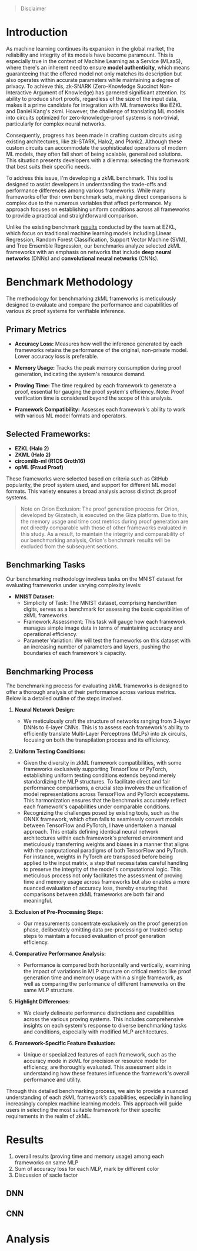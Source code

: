 > Disclaimer


# Introduction

As machine learning continues its expansion in the global market, the reliability and integrity of its models have become paramount. This is especially true in the context of Machine Learning as a Service (MLaaS), where there's an inherent need to ensure **model authenticity**, which means guaranteeing that the offered model not only matches its description but also operates within accurate parameters while maintaining a degree of privacy. To achieve this, zk-SNARK (Zero-Knowledge Succinct Non-Interactive Argument of Knowledge) has garnered significant attention. Its ability to produce short proofs, regardless of the size of the input data, makes it a prime candidate for integration with ML frameworks like EZKL and Daniel Kang's zkml. However, the challenge of translating ML models into circuits optimized for zero-knowledge-proof systems is non-trivial, particularly for complex neural networks.

Consequently, progress has been made in crafting custom circuits using existing architectures, like zk-STARK, Halo2, and Plonk2. Although these custom circuits can accommodate the sophisticated operations of modern ML models, they often fall short of being scalable, generalized solutions. This situation presents developers with a dilemma: selecting the framework that best suits their specific needs.

To address this issue, I'm developing a zkML benchmark. This tool is designed to assist developers in understanding the trade-offs and performance differences among various frameworks. While many frameworks offer their own benchmark sets, making direct comparisons is complex due to the numerous variables that affect performance. My approach focuses on establishing uniform conditions across all frameworks to provide a practical and straightforward comparison.

Unlike the existing benchmark [results](https://blog.ezkl.xyz/post/benchmarks/) conducted by the team at EZKL, which focus on traditional machine learning models including Linear Regression, Random Forest Classification, Support Vector Machine (SVM), and Tree Ensemble Regression, our benchmarks analyze selected zkML frameworks with an emphasis on networks that include **deep neural networks** (DNNs) and **convolutional neural networks** (CNNs).

# Benchmark Methodology

The methodology for benchmarking zkML frameworks is meticulously designed to evaluate and compare the performance and capabilities of various zk proof systems for verifiable inference. 

## Primary Metrics

* **Accuracy Loss:** Measures how well the inference generated by each frameworks retains the performance of the original, non-private model. Lower accuracy loss is preferable.

* **Memory Usage:** Tracks the peak memory consumption during proof generation, indicating the system's resource demand.

* **Proving Time:** The time required by each framework to generate a proof, essential for gauging the proof system's efficiency. Note: Proof verification time is considered beyond the scope of this analysis.

* **Framework Compatibility:** Assesses each framework's ability to work with various ML model formats and operators.

## Selected Frameworks:

- **EZKL (Halo 2)**
- **ZKML (Halo 2)**
- **circomlib-ml (R1CS Groth16)**
- **opML (Fraud Proof)**

These frameworks were selected based on criteria such as GitHub popularity, the proof system used, and support for different ML model formats. This variety ensures a broad analysis across distinct zk proof systems.

> Note on Orion Exclusion: The proof generation process for Orion, developed by Gizatech, is executed on the Giza platform. Due to this, the memory usage and time cost metrics during proof generation are not directly comparable with those of other frameworks evaluated in this study. As a result, to maintain the integrity and comparability of our benchmarking analysis, Orion's benchmark results will be excluded from the subsequent sections.

## Benchmarking Tasks

Our benchmarking methodology involves tasks on the MNIST dataset for evaluating frameworks under varying complexity levels:

* **MNIST Dataset:**
    - Simplicity of Task: The MNIST dataset, comprising handwritten digits, serves as a benchmark for assessing the basic capabilities of zkML frameworks.
    - Framework Assessment: This task will gauge how each framework manages simple image data in terms of maintaining accuracy and operational efficiency.
    - Parameter Variation: We will test the frameworks on this dataset with an increasing number of parameters and layers, pushing the boundaries of each framework's capacity.


## Benchmarking Process

The benchmarking process for evaluating zkML frameworks is designed to offer a thorough analysis of their performance across various metrics. Below is a detailed outline of the steps involved.

1. **Neural Network Design:** 
    * We meticulously craft the structure of networks ranging from 3-layer DNNs to 6-layer CNNs. This is to assess each framework's ability to efficiently translate Multi-Layer Perceptrons (MLPs) into zk circuits, focusing on both the transpilation process and its efficiency.

2. **Uniform Testing Conditions:** 
    * Given the diversity in zkML framework compatibilities, with some frameworks exclusively supporting TensorFlow or PyTorch, establishing uniform testing conditions extends beyond merely standardizing the MLP structures. To facilitate direct and fair performance comparisons, a crucial step involves the unification of model representations across TensorFlow and PyTorch ecosystems. This harmonization ensures that the benchmarks accurately reflect each framework's capabilities under comparable conditions.
    * Recognizing the challenges posed by existing tools, such as the ONNX framework, which often fails to seamlessly convert models between TensorFlow and PyTorch, I have undertaken a manual approach. This entails defining identical neural network architectures within each framework's preferred environment and meticulously transferring weights and biases in a manner that aligns with the computational paradigms of both TensorFlow and PyTorch. For instance, weights in PyTorch are transposed before being applied to the input matrix, a step that necessitates careful handling to preserve the integrity of the model's computational logic. This meticulous process not only facilitates the assessment of proving time and memory usage across frameworks but also enables a more nuanced evaluation of accuracy loss, thereby ensuring that comparisons between zkML frameworks are both fair and meaningful.

3. **Exclusion of Pre-Processing Steps:** 
    * Our measurements concentrate exclusively on the proof generation phase, deliberately omitting data pre-processing or trusted-setup steps to maintain a focused evaluation of proof generation efficiency.


4. **Comparative Performance Analysis:** 
    * Performance is compared both horizontally and vertically, examining the impact of variations in MLP structure on critical metrics like proof generation time and memory usage within a single framework, as well as comparing the performance of different frameworks on the same MLP structure.


5. **Highlight Differences:** 
    * We clearly delineate performance distinctions and capabilities across the various proving systems. This includes comprehensive insights on each system's response to diverse benchmarking tasks and conditions, especially with modified MLP architectures.

6. **Framework-Specific Feature Evaluation:** 
    * Unique or specialized features of each framework, such as the accuracy mode in zkML for precision or resource mode for efficiency, are thoroughly evaluated. This assessment aids in understanding how these features influence the framework's overall performance and utility.

Through this detailed benchmarking process, we aim to provide a nuanced understanding of each zkML framework’s capabilities, especially in handling increasingly complex machine learning models. This approach will guide users in selecting the most suitable framework for their specific requirements in the realm of zkML.



# Results

1. overall results (proving time and memory usage) among each frameworks on same MLP
2. Sum of accuracy loss for each MLP, mark by different color
3. Discussion of sacle factor

## DNN


## CNN

# Analysis